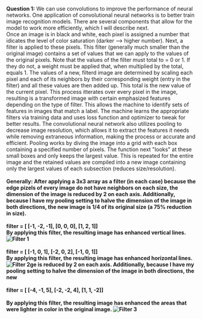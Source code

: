 **Question 1:** We can use convolutions to improve the performance of neural networks. One application of convolutional neural networks is to better train image recognition models. There are several components that allow for the model to work more efficiently, which I will describe next.
<br/>Once an image is in black and white, each pixel is assigned a number that idicates the level of color saturation (darker --> higher number). Next, a filter is applied to these pixels. This filter (generally much smaller than the original image) contains a set of values that we can apply to the values of the original pixels. Note that the values of the filter must total to = 0 or 1. If they do not, a weight must be applied that, when multiplied by the total, equals 1. The values of a new, filterd image are determined by scaling each pixel and each of its neighbors by their corresponding weight (entry in the filter) and all these values are then added up. This total is the new value of the current pixel. This process itterates over every pixel in the image, resulting is a transformed image with certain emphasized features depending on the type of filter. This allows the machine to identify sets of features in images that match a label. The machine learns the appropriate filters via training data and uses loss function and optimizer to tweak for better results. The convolutional neural network also utilizes pooling to decrease image resolution, which allows it to extract the features it needs while removing extraneous information, making the process or accurate and efficient. Pooling works by diving the image into a grid with each box containing a specified number of pixels. The function next "looks" at these small boxes and only keeps the largest value. This is repeated for the entire image and the retained values are compiled into a new image containing only the largest values of each subsection (reduces size/resolution).
<br/>
<br/>
<b/> **Generally:** After applying a 3x3 array as a filter (in each case) because the edge pizels of every image do not have neighbors on each size, the dimension of the image is reduced by 2 on each axis. Additionally, because I have my pooling setting to halve the dimension of the image in both directions, the new image is 1/4 of its original size (a 75% reduction in size).
<br/>
<br/>
filter = [ [-1, -2, -1], [0, 0, 0], [1, 2, 1]]
<br/>
By applying this filter, the resulting image has enhanced vertical lines.
![Filter 1](https://aeraposo.github.io/Data-310-Public-Raposo/stairs1.png)
<br/> 
<br/>
filter = [ [-1, 0, 1], [-2, 0, 2], [-1, 0, 1]]
<br/>
By applying this filter, the resulting image has enhanced horizontal lines.
![Filter 2](https://aeraposo.github.io/Data-310-Public-Raposo/stairs2.png)ge is reduced by 2 on each axis. Additionally, because I have my pooling setting to halve the dimension of the image in both directions, the new 
<br/> 
<br/>
filter = [ [-4, -1, 5], [-2, -2, 4], [1, 1, -2]]
<br/>
<br/>
By applying this filter, the resulting image has enhanced the areas that were lighter in color in the original image.
![Filter 3](https://aeraposo.github.io/Data-310-Public-Raposo/stairs3.png)
